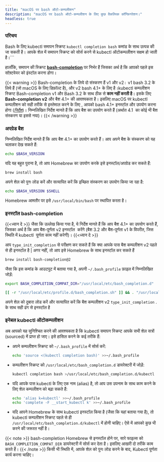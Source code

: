 ```yaml
---
title: "macOS पर bash ऑटो-कम्पलीशन"
description: "macOS पर bash ऑटो-कम्पलीशन के लिए कुछ वैकल्पिक कॉन्फ़िगरेशन।"
headless: true
---
```


### परिचय

Bash के लिए kubectl समापन स्क्रिप्ट `kubectl completion bash` कमांड के साथ उत्पन्न की जा सकती है। आपके शेल में समापन स्क्रिप्ट को सोर्स करने से kubectl ऑटोकम्पलीशन सक्षम हो जाती है।```

हालाँकि, समापन की स्क्रिप्ट [**bash-completion**](https://github.com/scop/bash-completion) पर निर्भर हैं जिसका अर्थ है कि आपको पहले इस सॉफ़्टवेयर को इंस्टॉल करना होगा।

{{< warning >}}
Bash-completion के लिये दो संस्करण हैं  v1 और v2। v1 bash 3.2 के लिये हैं (जो macOS के लिए डिफ़ॉल्ट है), और v2 bash 4.1+ के लिए है।kubectl कम्पलीशन स्क्रिप्ट Bash-completion v1 और Bash 3.2 के साथ ठीक से **काम नहीं करती है**। इसके लिए **Bash-completion v2** और बैश 4.1+ की आवश्यकता है। इसलिए macOS पर kubectl कम्पलीशन को सही तरीके से इस्तेमाल करने के लिए , आपको bash 4.1+ इनस्टॉल और उपयोग करना होगा ([*निर्देश*](https://itnext.io/upgrading-bash-on-macos-7138bd1066ba))। निम्नलिखित निर्देश मानते हैं कि आप बैश का उपयोग करते हैं (अर्थात 4.1  का कोई भी बैश संस्करण या इससे नया)।
{{< /warning >}}

### अपग्रेड बैश 

निम्नलिखित निर्देश मानते हैं कि आप बैश 4.1+ का उपयोग करते हैं। आप अपने बैश के संस्करण को यह चलाकर देख सकते हैं:

```bash
echo $BASH_VERSION
```

यदि यह बहुत पुराना है, तो आप Homebrew का उपयोग करके इसे इनस्टॉल/अपग्रेड कर सकते हैं:

```bash
brew install bash
```

अपने शेल को पुनः लोड करें और सत्यापित करें कि इच्छित संस्करण का उपयोग किया जा रहा है:

```bash
echo $BASH_VERSION $SHELL
```

Homebrew आमतौर पर इसे `/usr/local/bin/bash` पर स्थापित करता है।
### इनस्टॉल bash-completion

{{<ध्यान दे >}}
जैसा कि उल्लेख किया गया है, ये निर्देश मानते हैं कि आप बैश 4.1+ का उपयोग करते हैं, जिसका अर्थ है कि आप बैश-पूर्णता v2 इनस्टॉल  करेंगे (बैश 3.2 और बैश-पूर्णता v1 के विपरीत, जिस स्थिति में kubectl  पूर्णता काम नहीं करेगी)।
{{<ध्यान दे >}}

आप `type_init_completion` से परीक्षण कर सकते हैं कि क्या आपके पास बैश कम्पलीशन v2 पहले से ही इनस्टॉल है | अगर नहीं, तो आप इसे Homebrew के साथ इनस्टॉल कर सकते हैं

```bash
brew install bash-completion@2
```

जैसा कि इस कमांड के आउटपुट में बताया गया है, अपनी `~/.bash_profile` फ़ाइल में निम्नलिखित जोड़ें:

```bash
export BASH_COMPLETION_COMPAT_DIR="/usr/local/etc/bash_completion.d"

[[ -r "/usr/local/etc/profile.d/bash_completion.sh" ]] && . "/usr/local/etc/profile.d/bash_completion.sh"
```
  
अपने शेल को दुबारा लोड करें और सत्यापित करें कि बैश कम्पलीशन v2 `type_init_completion` . के साथ सही ढंग से इनस्टॉल है

### इनेबल kubectl ऑटोकम्पलीशन

अब आपको यह सुनिश्चित करने की आवश्यकता है कि kubectl समापन स्क्रिप्ट आपके सभी शेल सत्रों (sourced) में प्राप्त हो जाए। इसे हासिल करने के कई तरीके हैं:

- अपने कम्पलीशन स्क्रिप्ट को  `~/.bash_profile`  में सोर्स करें:

    ```bash
    echo 'source <(kubectl completion bash)' >>~/.bash_profile
    ```

- कम्पलीशन स्क्रिप्ट को `/usr/local/etc/bash_completion.d` डायरेक्टरी में जोड़ें:

    ```bash
    kubectl completion bash >/usr/local/etc/bash_completion.d/kubectl
    ```

- यदि आपके पास kubectl के लिए एक नाम (alias) है, तो आप उस उपनाम के साथ काम करने के लिए शेल कम्पलीशन को बढ़ा सकते हैं:

    ```bash
    echo 'alias k=kubectl' >>~/.bash_profile
    echo 'complete -F __start_kubectl k' >>~/.bash_profile
    ```

- यदि आपने Homebrew के साथ kubectl इनस्टॉल किया है (जैसा कि यहां बताया गया है), तो kubectl कम्पलीशन स्क्रिप्ट पहले से ही `/usr/local/etc/bash_completion.d/kubectl` में होनी चाहिए। ऐसे में आपको कुछ भी करने की जरूरत नहीं है।

{{< note >}}
bash-completion Homebrew से इनस्टॉल होने पर, सारे फाइल्स को `BASH_COMPLETION_COMPAT_DIR` डायरेक्टरी में सोर्स कर देता है। इसलिए आखरी दो तरीके काम करते हैं।
{{< /note >}}
किसी भी स्थिति में, आपके शेल को पुनः लोड करने के बाद, Kubectl पूर्णता कार्य करना चाहिए।
